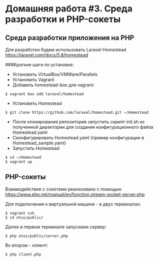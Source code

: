 # Домашняя работа #3. Среда разработки и PHP-сокеты

## Среда разработки приложения на PHP

Для разработки будем использовать Laravel Homestead
https://laravel.com/docs/5.8/homestead

###Краткие шаги по установке:
* Установить VirtualBox/VMWare/Parallels 
* Установить Vagrant
* Добавить homestead-box для vagrant:

```
$ vagrant box add laravel/homestead
```

 
* Установить Homestead 

```
$ git clone https://github.com/laravel/homestead.git ~/Homestead
```

* После клонирования репозитория запустить скрипт init.sh из полученной директории для создания конфигурационного файла 
Homestead.yaml
* Сконфигурировать Homestead.yaml (пример конфигурации в Homestead_sample.yaml)
* Запустить Homestead

```
$ cd ~/Homestead
$ vagrant up
```

## PHP-сокеты

Взаимодействие с сокетами реализовано с помощью 
https://www.php.net/manual/en/function.stream-socket-server.php

Для подключения к виртуальной машине - в двух терминалах:

```
$ vagrant ssh
$ cd otus/public/
```

Далее в первом терминале запускаем сервер:
```
$ php otus/public/server.php
```
Во втором - клиент:
```
$ php client.php
```